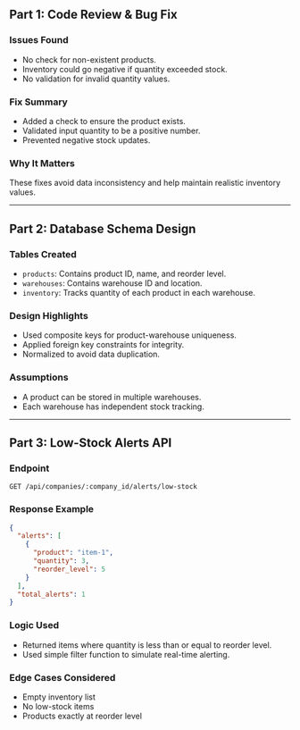 ## Part 1: Code Review & Bug Fix

### Issues Found
- No check for non-existent products.
- Inventory could go negative if quantity exceeded stock.
- No validation for invalid quantity values.

### Fix Summary
- Added a check to ensure the product exists.
- Validated input quantity to be a positive number.
- Prevented negative stock updates.

### Why It Matters
These fixes avoid data inconsistency and help maintain realistic inventory values.

---

## Part 2: Database Schema Design

### Tables Created
- `products`: Contains product ID, name, and reorder level.
- `warehouses`: Contains warehouse ID and location.
- `inventory`: Tracks quantity of each product in each warehouse.

### Design Highlights
- Used composite keys for product-warehouse uniqueness.
- Applied foreign key constraints for integrity.
- Normalized to avoid data duplication.

### Assumptions
- A product can be stored in multiple warehouses.
- Each warehouse has independent stock tracking.

---

## Part 3: Low-Stock Alerts API

### Endpoint
```
GET /api/companies/:company_id/alerts/low-stock
```

### Response Example
```json
{
  "alerts": [
    {
      "product": "item-1",
      "quantity": 3,
      "reorder_level": 5
    }
  ],
  "total_alerts": 1
}
```

### Logic Used
- Returned items where quantity is less than or equal to reorder level.
- Used simple filter function to simulate real-time alerting.

### Edge Cases Considered
- Empty inventory list
- No low-stock items
- Products exactly at reorder level

